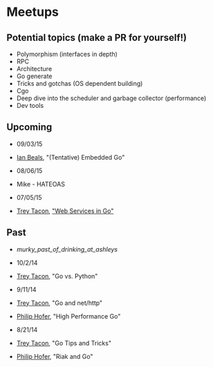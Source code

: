 Meetups
=======

## Potential topics (make a PR for yourself!)
 - Polymorphism (interfaces in depth)
 - RPC
 - Architecture
 - Go generate
 - Tricks and gotchas (OS dependent building)
 - Cgo
 - Deep dive into the scheduler and garbage collector (performance)
 - Dev tools

## Upcoming

 - 09/03/15
  - [Ian Beals](http://github.com/ibeals), "(Tentative) Embedded Go"

 - 08/06/15
  - Mike - HATEOAS

 - 07/05/15
  - [Trey Tacon](http://github.com/ttacon), ["Web Services in Go"](https://github.com/a2gophers/slides/blob/master/20150702/WebServices.slide)


## Past
 - _murky_past_of_drinking_at_ashleys_

 - 10/2/14
  - [Trey Tacon](http://github.com/ttacon), "Go vs. Python"

 - 9/11/14
  - [Trey Tacon](http://github.com/ttacon), "Go and net/http"
  - [Philip Hofer](http://github.com/philhofer), "High Performance Go"

 - 8/21/14
  - [Trey Tacon](http://github.com/ttacon), "Go Tips and Tricks"
  - [Philip Hofer](http://github.com/philhofer), "Riak and Go"

